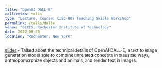 ```yaml
---
title: "OpenAI DALL-E"
collection: talks
type: "Lecture, Course: CISC-807 Teaching Skills Workshop"
permalink: /talks/dalle
venue: "GCCIS, Rochester Institute of Technology"
date: 2022-09-30
location: "Rochester, New York"
---
```


[slides](https://thapa-jeevan.github.io/files/OpenAI%20DALL-E.pdf) - Talked about the technical details of OpenAI DALL-E, a text to image generation model able to combine unrelated concepts in plausible ways, anthropomorphize objects and animals, and render text in images.
